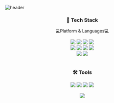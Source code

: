 ![header](https://capsule-render.vercel.app/api?type=waving&color=0:abdaf7,100:abb4f7&height=250&section=header&text=hyeonki%20github&animation=fadeIn&fontSize=90)

<div align="center">
  <h3>📜 Tech Stack </h3>
  <p>💻Platform & Languages💻</p>
</div>

<div align="center">
  <img src="https://img.shields.io/badge/html5-E34F26?style=for-the-badge&logo=html5&logoColor=white"> 
  <img src="https://img.shields.io/badge/css-1572B6?style=for-the-badge&logo=css3&logoColor=white"> 
  <img src="https://img.shields.io/badge/javascript-F7DF1E?style=for-the-badge&logo=javascript&logoColor=white">
  <img src="https://img.shields.io/badge/typescript-3178C6?style=for-the-badge&logo=typescript&logoColor=white">
  <br>
  <img src="https://img.shields.io/badge/react-61DAFB?style=for-the-badge&logo=react&logoColor=black">
  <img src="https://img.shields.io/badge/Next.js-000000?style=for-the-badge&logo=Next.js&logoColor=white">
  <img src="https://img.shields.io/badge/Node.js-339933?style=for-the-badge&logo=Node.js&logoColor=black">
  <img src="https://img.shields.io/badge/MySQL-4479A1?style=for-the-badge&logo=MySQL&logoColor=white">
  <br>	
  <img src="https://img.shields.io/badge/Firebase-FFCA28?style=for-the-badge&logo=Firebase&logoColor=black">
  <img src="https://img.shields.io/badge/styled-components-DB7093?style=for-the-badge&logo=styled-components&logoColor=black">
 </div>
 
 <br>
 
<div align="center">
  <h3>🛠 Tools </h3>
</div>

<div align="center">
	<img src="https://img.shields.io/badge/Visual%20Studio%20Code-007ACC?style=for-the-badge&logo=VisualStudioCode&logoColor=white" />
	<img src="https://img.shields.io/badge/NGINX-009639?style=for-the-badge&logo=NGINX&logoColor=white" />
	<img src="https://img.shields.io/badge/AWS-232F3E?style=for-the-badge&logo=AmazonAWS&logoColor=white" />
	<img src="https://img.shields.io/badge/GitHub-181717?style=for-the-badge&logo=GitHub&logoColor=white" />
</div>

<br>

<div align="center">
<img src="https://github-readme-stats.vercel.app/api/top-langs/?username=hyeonKii">
</div>









 
  
